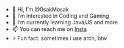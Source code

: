 - 👋 Hi, I’m @0sakMosak
- 👀 I’m interested in Coding and Gaming
- 🌱 I’m currently learning Java/JS and more
- 📫 You can reach me on [Insta](https://www.instagram.com/0sakmosak?igsh=dGVvcGpnMGhnNHh4&utm_source=qr)
- ⚡ Fun fact: sometimes i use arch, btw

<!---
0sakMosak/0sakMosak is a ✨ special ✨ repository because its `README.md` (this file) appears on your GitHub profile.
You can click the Preview link to take a look at your changes.
--->
